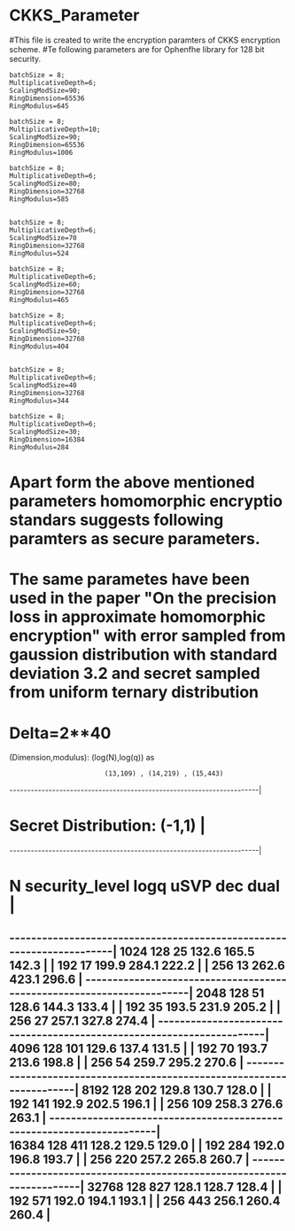 # CKKS_Parameter
#This file is created to write the encryption paramters of CKKS encryption scheme.
#Te following parameters are for Ophenfhe library for 128 bit security.

    batchSize = 8;
    MultiplicativeDepth=6;
    ScalingModSize=90;
    RingDimension=65536
    RingModulus=645

    batchSize = 8;
    MultiplicativeDepth=10;
    ScalingModSize=90;
    RingDimension=65536
    RingModulus=1006
    
    batchSize = 8;
    MultiplicativeDepth=6;
    ScalingModSize=80;
    RingDimension=32768
    RingModulus=585
    
    
    batchSize = 8;
    MultiplicativeDepth=6;
    ScalingModSize=70
    RingDimension=32768
    RingModulus=524
    
    batchSize = 8;
    MultiplicativeDepth=6;
    ScalingModSize=60;
    RingDimension=32768
    RingModulus=465
    
    batchSize = 8;
    MultiplicativeDepth=6;
    ScalingModSize=50;
    RingDimension=32768
    RingModulus=404
    
    
    batchSize = 8;
    MultiplicativeDepth=6;
    ScalingModSize=40
    RingDimension=32768
    RingModulus=344
    
    batchSize = 8;
    MultiplicativeDepth=6;
    ScalingModSize=30;
    RingDimension=16384
    RingModulus=284
    
# Apart form the above mentioned parameters homomorphic encryptio standars suggests following paramters as secure parameters.
# The same parametes have been used in the paper "On the precision loss in approximate homomorphic encryption" with error sampled from gaussion distribution with standard deviation 3.2 and secret sampled from uniform ternary distribution 
# Delta=2**40
  (Dimension,modulus): (log(N),log(q)) as

                            (13,109) , (14,219) , (15,443)
			    
			    
----------------------------------------------------------------------|                            
# Secret Distribution: (-1,1)                                         |
----------------------------------------------------------------------|
# N 	security_level	logq	    uSVP	  dec	    	dual  |
----------------------------------------------------------------------|
 1024	    128         25         132.6	165.5		142.3 |
			             				      |	
	    192	        17     	   199.9	284.1		222.2 |
			            				      |	
	    256	        13	    262.6	423.1		296.6 |
----------------------------------------------------------------------|
 2048	    128	        51	    128.6	144.3		133.4 |
								      |	
	    192	        35	    193.5	231.9		205.2 |
			            				      |
	    256	        27	    257.1	327.8		274.4 |
----------------------------------------------------------------------|
 4096	    128	        101 	    129.6	137.4		131.5 |
			                                              | 
	    192	        70	    193.7	213.6		198.8 |
			                                              |
	    256	        54	    259.7	295.2		270.6 |
----------------------------------------------------------------------|
 8192	    128	        202	    129.8	130.7		128.0 |
			                                              |
	    192		141	    192.9	202.5		196.1 |
				                                      |
	    256		109	    258.3	276.6		263.1 |
----------------------------------------------------------------------|   
 16384	    128	        411	    128.2	129.5		129.0 |
			                                              |
	     192	284	    192.0	196.8		193.7 |
				                                      | 
	     256	220	    257.2	265.8		260.7 |
----------------------------------------------------------------------|
 32768	     128	827	    128.1	128.7		128.4 |
			                                              |  
             192        571	    192.0	194.1		193.1 |
				                                      |
             256        443	    256.1	260.4		260.4 |
-----------------------------------------------------------------------
